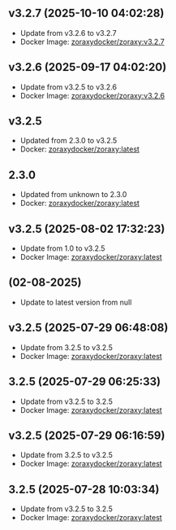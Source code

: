 ## v3.2.7 (2025-10-10 04:02:28)
- Update from v3.2.6 to v3.2.7
- Docker Image: [zoraxydocker/zoraxy:v3.2.7](https://hub.docker.com/r/zoraxydocker/zoraxy/tags)

## v3.2.6 (2025-09-17 04:02:20)
- Update from v3.2.5 to v3.2.6
- Docker Image: [zoraxydocker/zoraxy:v3.2.6](https://hub.docker.com/r/zoraxydocker/zoraxy/tags)

## v3.2.5
- Updated from 2.3.0 to v3.2.5
- Docker: [zoraxydocker/zoraxy:latest](https://hub.docker.com/r/zoraxydocker/zoraxy/tags)

## 2.3.0
- Updated from unknown to 2.3.0
- Docker: [zoraxydocker/zoraxy:latest](zoraxydocker/pkgs/container/zoraxy:latest/tags)

## v3.2.5 (2025-08-02 17:32:23)
- Update from 1.0 to v3.2.5
- Docker Image: [zoraxydocker/zoraxy:latest](https://hub.docker.com/r/zoraxydocker/zoraxy)


##  (02-08-2025)
- Update to latest version from null
## v3.2.5 (2025-07-29 06:48:08)
- Update from 3.2.5 to v3.2.5
- Docker Image: [zoraxydocker/zoraxy:latest](https://hub.docker.com/r/zoraxydocker/zoraxy)

## 3.2.5 (2025-07-29 06:25:33)
- Update from v3.2.5 to 3.2.5
- Docker Image: [zoraxydocker/zoraxy:latest](https://hub.docker.com/r/zoraxydocker/zoraxy)

## v3.2.5 (2025-07-29 06:16:59)
- Update from 3.2.5 to v3.2.5
- Docker Image: [zoraxydocker/zoraxy:latest](https://hub.docker.com/r/zoraxydocker/zoraxy)

## 3.2.5 (2025-07-28 10:03:34)
- Update from v3.2.5 to 3.2.5
- Docker Image: [zoraxydocker/zoraxy:latest](https://hub.docker.com/r/zoraxydocker/zoraxy)